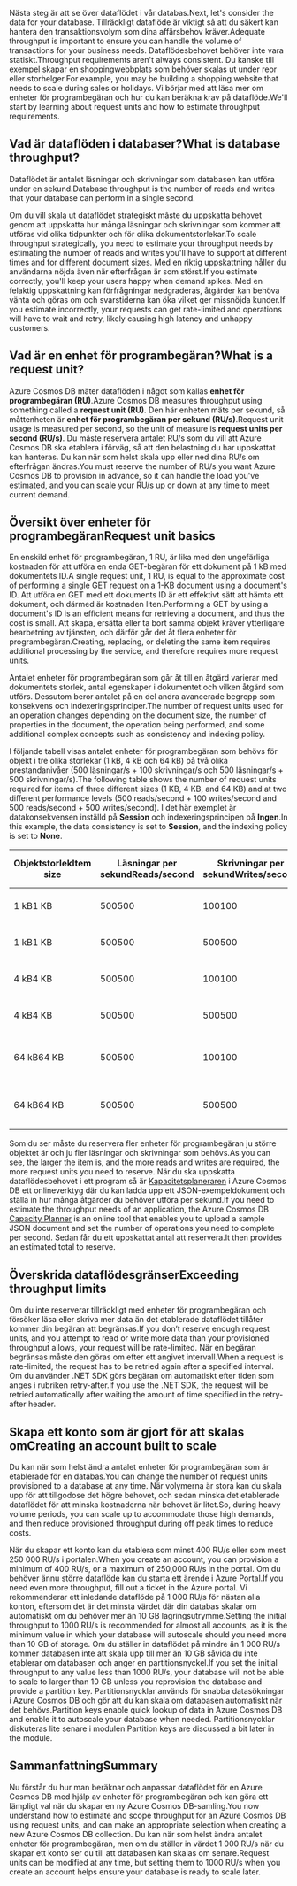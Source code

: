 <span data-ttu-id="e9f39-101">Nästa steg är att se över dataflödet i vår databas.</span><span class="sxs-lookup"><span data-stu-id="e9f39-101">Next, let's consider the data for your database.</span></span> <span data-ttu-id="e9f39-102">Tillräckligt dataflöde är viktigt så att du säkert kan hantera den transaktionsvolym som dina affärsbehov kräver.</span><span class="sxs-lookup"><span data-stu-id="e9f39-102">Adequate throughput is important to ensure you can handle the volume of transactions for your business needs.</span></span> <span data-ttu-id="e9f39-103">Dataflödesbehovet behöver inte vara statiskt.</span><span class="sxs-lookup"><span data-stu-id="e9f39-103">Throughput requirements aren't always consistent.</span></span> <span data-ttu-id="e9f39-104">Du kanske till exempel skapar en shoppingwebbplats som behöver skalas ut under reor eller storhelger.</span><span class="sxs-lookup"><span data-stu-id="e9f39-104">For example, you may be building a shopping website that needs to scale during sales or holidays.</span></span> <span data-ttu-id="e9f39-105">Vi börjar med att läsa mer om enheter för programbegäran och hur du kan beräkna krav på dataflöde.</span><span class="sxs-lookup"><span data-stu-id="e9f39-105">We'll start by learning about request units and how to estimate throughput requirements.</span></span>

## <a name="what-is-database-throughput"></a><span data-ttu-id="e9f39-106">Vad är dataflöden i databaser?</span><span class="sxs-lookup"><span data-stu-id="e9f39-106">What is database throughput?</span></span> 

<span data-ttu-id="e9f39-107">Dataflödet är antalet läsningar och skrivningar som databasen kan utföra under en sekund.</span><span class="sxs-lookup"><span data-stu-id="e9f39-107">Database throughput is the number of reads and writes that your database can perform in a single second.</span></span>

<span data-ttu-id="e9f39-108">Om du vill skala ut dataflödet strategiskt måste du uppskatta behovet genom att uppskatta hur många läsningar och skrivningar som kommer att utföras vid olika tidpunkter och för olika dokumentstorlekar.</span><span class="sxs-lookup"><span data-stu-id="e9f39-108">To scale throughput strategically, you need to estimate your throughput needs by estimating the number of reads and writes you'll have to support at different times and for different document sizes.</span></span> <span data-ttu-id="e9f39-109">Med en riktig uppskattning håller du användarna nöjda även när efterfrågan är som störst.</span><span class="sxs-lookup"><span data-stu-id="e9f39-109">If you estimate correctly, you'll keep your users happy when demand spikes.</span></span> <span data-ttu-id="e9f39-110">Med en felaktig uppskattning kan förfrågningar nedgraderas, åtgärder kan behöva vänta och göras om och svarstiderna kan öka vilket ger missnöjda kunder.</span><span class="sxs-lookup"><span data-stu-id="e9f39-110">If you estimate incorrectly, your requests can get rate-limited and operations will have to wait and retry, likely causing high latency and unhappy customers.</span></span>

## <a name="what-is-a-request-unit"></a><span data-ttu-id="e9f39-111">Vad är en enhet för programbegäran?</span><span class="sxs-lookup"><span data-stu-id="e9f39-111">What is a request unit?</span></span>

<span data-ttu-id="e9f39-112">Azure Cosmos DB mäter dataflöden i något som kallas **enhet för programbegäran (RU)**.</span><span class="sxs-lookup"><span data-stu-id="e9f39-112">Azure Cosmos DB measures throughput using something called a **request unit (RU)**.</span></span> <span data-ttu-id="e9f39-113">Den här enheten mäts per sekund, så måttenheten är **enhet för programbegäran per sekund (RU/s)**.</span><span class="sxs-lookup"><span data-stu-id="e9f39-113">Request unit usage is measured per second, so the unit of measure is **request units per second (RU/s)**.</span></span> <span data-ttu-id="e9f39-114">Du måste reservera antalet RU/s som du vill att Azure Cosmos DB ska etablera i förväg, så att den belastning du har uppskattat kan hanteras. Du kan när som helst skala upp eller ned dina RU/s om efterfrågan ändras.</span><span class="sxs-lookup"><span data-stu-id="e9f39-114">You must reserve the number of RU/s you want Azure Cosmos DB to provision in advance, so it can handle the load you've estimated, and you can scale your RU/s up or down at any time to meet current demand.</span></span>

## <a name="request-unit-basics"></a><span data-ttu-id="e9f39-115">Översikt över enheter för programbegäran</span><span class="sxs-lookup"><span data-stu-id="e9f39-115">Request unit basics</span></span>

<span data-ttu-id="e9f39-116">En enskild enhet för programbegäran, 1 RU, är lika med den ungefärliga kostnaden för att utföra en enda GET-begäran för ett dokument på 1 kB med dokumentets ID.</span><span class="sxs-lookup"><span data-stu-id="e9f39-116">A single request unit, 1 RU, is equal to the approximate cost of performing a single GET request on a 1-KB document using a document's ID.</span></span> <span data-ttu-id="e9f39-117">Att utföra en GET med ett dokuments ID är ett effektivt sätt att hämta ett dokument, och därmed är kostnaden liten.</span><span class="sxs-lookup"><span data-stu-id="e9f39-117">Performing a GET by using a document's ID is an efficient means for retrieving a document, and thus the cost is small.</span></span> <span data-ttu-id="e9f39-118">Att skapa, ersätta eller ta bort samma objekt kräver ytterligare bearbetning av tjänsten, och därför går det åt flera enheter för programbegäran.</span><span class="sxs-lookup"><span data-stu-id="e9f39-118">Creating, replacing, or deleting the same item requires additional processing by the service, and therefore requires more request units.</span></span>

<span data-ttu-id="e9f39-119">Antalet enheter för programbegäran som går åt till en åtgärd varierar med dokumentets storlek, antal egenskaper i dokumentet och vilken åtgärd som utförs. Dessutom beror antalet på en del andra avancerade begrepp som konsekvens och indexeringsprinciper.</span><span class="sxs-lookup"><span data-stu-id="e9f39-119">The number of request units used for an operation changes depending on the document size, the number of properties in the document, the operation being performed, and some additional complex concepts such as consistency and indexing policy.</span></span>

<span data-ttu-id="e9f39-120">I följande tabell visas antalet enheter för programbegäran som behövs för objekt i tre olika storlekar (1 kB, 4 kB och 64 kB) på två olika prestandanivåer (500 läsningar/s + 100 skrivningar/s och 500 läsningar/s + 500 skrivningar/s).</span><span class="sxs-lookup"><span data-stu-id="e9f39-120">The following table shows the number of request units required for items of three different sizes (1 KB, 4 KB, and 64 KB) and at two different performance levels (500 reads/second + 100 writes/second and 500 reads/second + 500 writes/second).</span></span> <span data-ttu-id="e9f39-121">I det här exemplet är datakonsekvensen inställd på **Session** och indexeringsprincipen på **Ingen**.</span><span class="sxs-lookup"><span data-stu-id="e9f39-121">In this example, the data consistency is set to **Session**, and the indexing policy is set to **None**.</span></span>

| <span data-ttu-id="e9f39-122">Objektstorlek</span><span class="sxs-lookup"><span data-stu-id="e9f39-122">Item size</span></span> | <span data-ttu-id="e9f39-123">Läsningar per sekund</span><span class="sxs-lookup"><span data-stu-id="e9f39-123">Reads/second</span></span> | <span data-ttu-id="e9f39-124">Skrivningar per sekund</span><span class="sxs-lookup"><span data-stu-id="e9f39-124">Writes/second</span></span> | <span data-ttu-id="e9f39-125">Enheter för programbegäran</span><span class="sxs-lookup"><span data-stu-id="e9f39-125">Request units</span></span>
| --- | --- | --- | --- |
| <span data-ttu-id="e9f39-126">1 kB</span><span class="sxs-lookup"><span data-stu-id="e9f39-126">1 KB</span></span> | <span data-ttu-id="e9f39-127">500</span><span class="sxs-lookup"><span data-stu-id="e9f39-127">500</span></span> | <span data-ttu-id="e9f39-128">100</span><span class="sxs-lookup"><span data-stu-id="e9f39-128">100</span></span> | <span data-ttu-id="e9f39-129">(500 \* 1) + (100 \* 5) = 1 000 RU/s</span><span class="sxs-lookup"><span data-stu-id="e9f39-129">(500 \* 1) + (100 \* 5) = 1,000 RU/s</span></span>
| <span data-ttu-id="e9f39-130">1 kB</span><span class="sxs-lookup"><span data-stu-id="e9f39-130">1 KB</span></span> | <span data-ttu-id="e9f39-131">500</span><span class="sxs-lookup"><span data-stu-id="e9f39-131">500</span></span> | <span data-ttu-id="e9f39-132">500</span><span class="sxs-lookup"><span data-stu-id="e9f39-132">500</span></span> | <span data-ttu-id="e9f39-133">(500 \* 1) + (500 \* 5) = 3 000 RU/s</span><span class="sxs-lookup"><span data-stu-id="e9f39-133">(500 \* 1) + (500 \* 5) = 3,000 RU/s</span></span>
| <span data-ttu-id="e9f39-134">4 kB</span><span class="sxs-lookup"><span data-stu-id="e9f39-134">4 KB</span></span> | <span data-ttu-id="e9f39-135">500</span><span class="sxs-lookup"><span data-stu-id="e9f39-135">500</span></span> | <span data-ttu-id="e9f39-136">100</span><span class="sxs-lookup"><span data-stu-id="e9f39-136">100</span></span> | <span data-ttu-id="e9f39-137">(500 \* 1,3) + (100 \* 7) = 1 350 RU/s</span><span class="sxs-lookup"><span data-stu-id="e9f39-137">(500 \* 1.3) + (100 \* 7) = 1,350 RU/s</span></span>
| <span data-ttu-id="e9f39-138">4 kB</span><span class="sxs-lookup"><span data-stu-id="e9f39-138">4 KB</span></span> | <span data-ttu-id="e9f39-139">500</span><span class="sxs-lookup"><span data-stu-id="e9f39-139">500</span></span> | <span data-ttu-id="e9f39-140">500</span><span class="sxs-lookup"><span data-stu-id="e9f39-140">500</span></span> | <span data-ttu-id="e9f39-141">(500 \* 1,3) + (500 \* 7) = 4 150 RU/s</span><span class="sxs-lookup"><span data-stu-id="e9f39-141">(500 \* 1.3) + (500 \* 7) = 4,150 RU/s</span></span>
| <span data-ttu-id="e9f39-142">64 kB</span><span class="sxs-lookup"><span data-stu-id="e9f39-142">64 KB</span></span> | <span data-ttu-id="e9f39-143">500</span><span class="sxs-lookup"><span data-stu-id="e9f39-143">500</span></span> | <span data-ttu-id="e9f39-144">100</span><span class="sxs-lookup"><span data-stu-id="e9f39-144">100</span></span> | <span data-ttu-id="e9f39-145">(500 \* 10) + (100 \* 48) = 9 800 RU/s</span><span class="sxs-lookup"><span data-stu-id="e9f39-145">(500 \* 10) + (100 \* 48) = 9,800 RU/s</span></span>
| <span data-ttu-id="e9f39-146">64 kB</span><span class="sxs-lookup"><span data-stu-id="e9f39-146">64 KB</span></span> | <span data-ttu-id="e9f39-147">500</span><span class="sxs-lookup"><span data-stu-id="e9f39-147">500</span></span> | <span data-ttu-id="e9f39-148">500</span><span class="sxs-lookup"><span data-stu-id="e9f39-148">500</span></span> | <span data-ttu-id="e9f39-149">(500 \* 10) + (500 \* 48) = 29 000 RU/s</span><span class="sxs-lookup"><span data-stu-id="e9f39-149">(500 \* 10) + (500 \* 48) = 29,000 RU/s</span></span>
 
<span data-ttu-id="e9f39-150">Som du ser måste du reservera fler enheter för programbegäran ju större objektet är och ju fler läsningar och skrivningar som behövs.</span><span class="sxs-lookup"><span data-stu-id="e9f39-150">As you can see, the larger the item is, and the more reads and writes are required, the more request units you need to reserve.</span></span> <span data-ttu-id="e9f39-151">När du ska uppskatta dataflödesbehovet i ett program så är [Kapacitetsplaneraren](https://www.documentdb.com/capacityplanner) i Azure Cosmos DB ett onlineverktyg där du kan ladda upp ett JSON-exempeldokument och ställa in hur många åtgärder du behöver utföra per sekund.</span><span class="sxs-lookup"><span data-stu-id="e9f39-151">If you need to estimate the throughput needs of an application, the Azure Cosmos DB [Capacity Planner](https://www.documentdb.com/capacityplanner) is an online tool that enables you to upload a sample JSON document and set the number of operations you need to complete per second.</span></span> <span data-ttu-id="e9f39-152">Sedan får du ett uppskattat antal att reservera.</span><span class="sxs-lookup"><span data-stu-id="e9f39-152">It then provides an estimated total to reserve.</span></span>

## <a name="exceeding-throughput-limits"></a><span data-ttu-id="e9f39-153">Överskrida dataflödesgränser</span><span class="sxs-lookup"><span data-stu-id="e9f39-153">Exceeding throughput limits</span></span>

<span data-ttu-id="e9f39-154">Om du inte reserverar tillräckligt med enheter för programbegäran och försöker läsa eller skriva mer data än det etablerade dataflödet tillåter kommer din begäran att begränsas.</span><span class="sxs-lookup"><span data-stu-id="e9f39-154">If you don’t reserve enough request units, and you attempt to read or write more data than your provisioned throughput allows, your request will be rate-limited.</span></span> <span data-ttu-id="e9f39-155">När en begäran begränsas måste den göras om efter ett angivet intervall.</span><span class="sxs-lookup"><span data-stu-id="e9f39-155">When a request is rate-limited, the request has to be retried again after a specified interval.</span></span> <span data-ttu-id="e9f39-156">Om du använder .NET SDK görs begäran om automatiskt efter tiden som anges i rubriken retry-after.</span><span class="sxs-lookup"><span data-stu-id="e9f39-156">If you use the .NET SDK, the request will be retried automatically after waiting the amount of time specified in the retry-after header.</span></span>

## <a name="creating-an-account-built-to-scale"></a><span data-ttu-id="e9f39-157">Skapa ett konto som är gjort för att skalas om</span><span class="sxs-lookup"><span data-stu-id="e9f39-157">Creating an account built to scale</span></span>

<span data-ttu-id="e9f39-158">Du kan när som helst ändra antalet enheter för programbegäran som är etablerade för en databas.</span><span class="sxs-lookup"><span data-stu-id="e9f39-158">You can change the number of request units provisioned to a database at any time.</span></span> <span data-ttu-id="e9f39-159">När volymerna är stora kan du skala upp för att tillgodose det högre behovet, och sedan minska det etablerade dataflödet för att minska kostnaderna när behovet är litet.</span><span class="sxs-lookup"><span data-stu-id="e9f39-159">So, during heavy volume periods, you can scale up to accommodate those high demands, and then reduce provisioned throughput during off peak times to reduce costs.</span></span>

<span data-ttu-id="e9f39-160">När du skapar ett konto kan du etablera som minst 400 RU/s eller som mest 250 000 RU/s i portalen.</span><span class="sxs-lookup"><span data-stu-id="e9f39-160">When you create an account, you can provision a minimum of 400 RU/s, or a maximum of 250,000 RU/s in the portal.</span></span> <span data-ttu-id="e9f39-161">Om du behöver ännu större dataflöde kan du starta ett ärende i Azure Portal.</span><span class="sxs-lookup"><span data-stu-id="e9f39-161">If you need even more throughput, fill out a ticket in the Azure portal.</span></span> <span data-ttu-id="e9f39-162">Vi rekommenderar ett inledande dataflöde på 1 000 RU/s för nästan alla konton, eftersom det är det minsta värdet där din databas skalar om automatiskt om du behöver mer än 10 GB lagringsutrymme.</span><span class="sxs-lookup"><span data-stu-id="e9f39-162">Setting the initial throughput to 1000 RU/s is recommended for almost all accounts, as it is the minimum value in which your database will autoscale should you need more than 10 GB of storage.</span></span> <span data-ttu-id="e9f39-163">Om du ställer in dataflödet på mindre än 1 000 RU/s kommer databasen inte att skala upp till mer än 10 GB såvida du inte etablerar om databasen och anger en partitionsnyckel.</span><span class="sxs-lookup"><span data-stu-id="e9f39-163">If you set the initial throughput to any value less than 1000 RU/s, your database will not be able to scale to larger than 10 GB unless you reprovision the database and provide a partition key.</span></span> <span data-ttu-id="e9f39-164">Partitionsnycklar används för snabba datasökningar i Azure Cosmos DB och gör att du kan skala om databasen automatiskt när det behövs.</span><span class="sxs-lookup"><span data-stu-id="e9f39-164">Partition keys enable quick lookup of data in Azure Cosmos DB and enable it to autoscale your database when needed.</span></span> <span data-ttu-id="e9f39-165">Partitionsnycklar diskuteras lite senare i modulen.</span><span class="sxs-lookup"><span data-stu-id="e9f39-165">Partition keys are discussed a bit later in the module.</span></span>

## <a name="summary"></a><span data-ttu-id="e9f39-166">Sammanfattning</span><span class="sxs-lookup"><span data-stu-id="e9f39-166">Summary</span></span>

<span data-ttu-id="e9f39-167">Nu förstår du hur man beräknar och anpassar dataflödet för en Azure Cosmos DB med hjälp av enheter för programbegäran och kan göra ett lämpligt val när du skapar en ny Azure Cosmos DB-samling.</span><span class="sxs-lookup"><span data-stu-id="e9f39-167">You now understand how to estimate and scope throughput for an Azure Cosmos DB using request units, and can make an appropriate selection when creating a new Azure Cosmos DB collection.</span></span> <span data-ttu-id="e9f39-168">Du kan när som helst ändra antalet enheter för programbegäran, men om du ställer in värdet 1 000 RU/s när du skapar ett konto ser du till att databasen kan skalas om senare.</span><span class="sxs-lookup"><span data-stu-id="e9f39-168">Request units can be modified at any time, but setting them to 1000 RU/s when you create an account helps ensure your database is ready to scale later.</span></span>